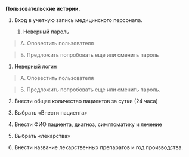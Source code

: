 **Пользовательские истории.**

1.  Вход в учетную запись медицинского персонала.

    1.  Неверный пароль

>   А. Оповестить пользователя

>   Б. Предложить попробовать еще или сменить пароль

1.  Неверный логин

>   А. Оповестить пользователя

>   Б. Предложить попробовать еще или сменить пароль.

2. Внести общее количество пациентов за сутки (24 часа)

3. Выбрать «Внести пациента»

4. Внести ФИО пациента, диагноз, симптоматику и лечение

5. Выбрать «лекарства»

6. Внести название лекарственных препаратов и год производства.
